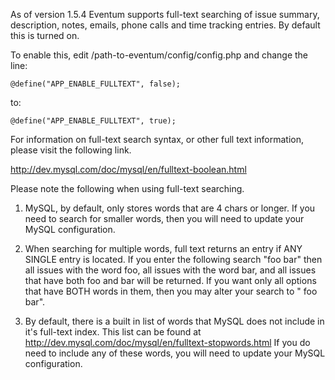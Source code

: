As of version 1.5.4 Eventum supports full-text searching of issue
summary, description, notes, emails, phone calls and time tracking
entries. By default this is turned on.

To enable this, edit /path-to-eventum/config/config.php and change the
line:

`@define("APP_ENABLE_FULLTEXT", false);`

to:

`@define("APP_ENABLE_FULLTEXT", true);`

For information on full-text search syntax, or other full text
information, please visit the following link.

<http://dev.mysql.com/doc/mysql/en/fulltext-boolean.html>

Please note the following when using full-text searching.

1. MySQL, by default, only stores words that are 4 chars or longer. If
you need to search for smaller words, then you will need to update your
MySQL configuration.

2. When searching for multiple words, full text returns an entry if ANY
SINGLE entry is located. If you enter the following search "foo bar"
then all issues with the word foo, all issues with the word bar, and all
issues that have both foo and bar will be returned. If you want only all
options that have BOTH words in them, then you may alter your search to
" foo bar".

3. By default, there is a built in list of words that MySQL does not
include in it's full-text index. This list can be found at
<http://dev.mysql.com/doc/mysql/en/fulltext-stopwords.html> If you do
need to include any of these words, you will need to update your MySQL
configuration.